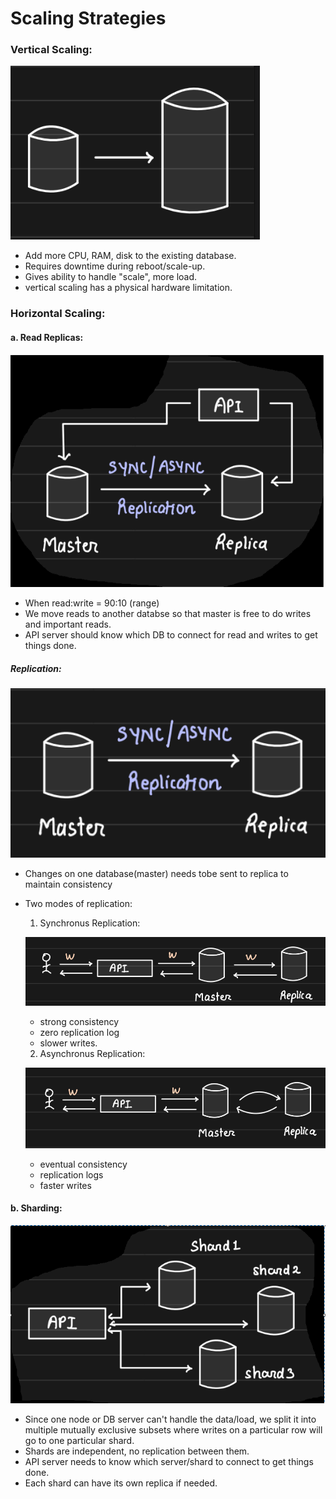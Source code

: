# Scaling Strategies

### Vertical Scaling:

![Vertical Scaling](Scaling_Databases\vertical_scaling.png "Vertical Scaling")

- Add more CPU, RAM, disk to the existing database.
- Requires downtime during reboot/scale-up.
- Gives ability to handle "scale", more load.
- vertical scaling has a physical hardware limitation.

### Horizontal Scaling:

#### a. Read Replicas:

![Read Replica](Scaling_Databases\read_replica.png "Read Replica")

- When read:write = 90:10 (range)
- We move reads to another databse so that master is free to do writes and important reads.
- API server should know which DB to connect for read and writes to get things done.

##### Replication:

![Replication](Scaling_Databases\replication.png "Replication")

- Changes on one database(master) needs tobe sent to replica to maintain consistency
- Two modes of replication:

  1. Synchronus Replication:

  ![Synchronus Replication](Scaling_Databases\sync_replication.png "Synchronus Replication")

  - strong consistency
  - zero replication log
  - slower writes.

  2. Asynchronus Replication:

  ![Asynchronus Replication](Scaling_Databases\async_replication.png "Asynchronus Replication")

  - eventual consistency
  - replication logs
  - faster writes

#### b. Sharding:

![Sharding](Scaling_Databases\sharding.png "Sharding")

- Since one node or DB server can't handle the data/load, we split it into multiple mutually exclusive subsets where writes on a particular row will go to one particular shard.
- Shards are independent, no replication between them.
- API server needs to know which server/shard to connect to get things done.
- Each shard can have its own replica if needed.
